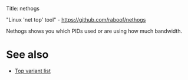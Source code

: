 Title: nethogs

"Linux 'net top' tool" - <https://github.com/raboof/nethogs>

Nethogs shows you which PIDs used or are using how much bandwidth.

# See also

- [Top variant list](top-variant-list)
